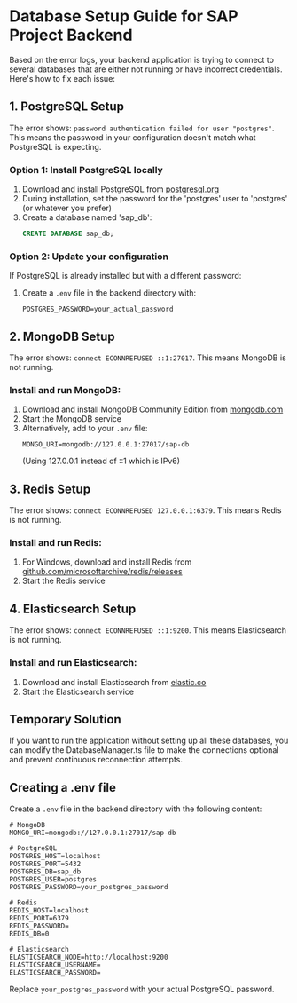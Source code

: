 # Database Setup Guide for SAP Project Backend

Based on the error logs, your backend application is trying to connect to several databases that are either not running or have incorrect credentials. Here's how to fix each issue:

## 1. PostgreSQL Setup

The error shows: `password authentication failed for user "postgres"`. This means the password in your configuration doesn't match what PostgreSQL is expecting.

### Option 1: Install PostgreSQL locally
1. Download and install PostgreSQL from [postgresql.org](https://www.postgresql.org/download/windows/)
2. During installation, set the password for the 'postgres' user to 'postgres' (or whatever you prefer)
3. Create a database named 'sap_db':
   ```sql
   CREATE DATABASE sap_db;
   ```

### Option 2: Update your configuration
If PostgreSQL is already installed but with a different password:
1. Create a `.env` file in the backend directory with:
   ```
   POSTGRES_PASSWORD=your_actual_password
   ```

## 2. MongoDB Setup

The error shows: `connect ECONNREFUSED ::1:27017`. This means MongoDB is not running.

### Install and run MongoDB:
1. Download and install MongoDB Community Edition from [mongodb.com](https://www.mongodb.com/try/download/community)
2. Start the MongoDB service
3. Alternatively, add to your `.env` file:
   ```
   MONGO_URI=mongodb://127.0.0.1:27017/sap-db
   ```
   (Using 127.0.0.1 instead of ::1 which is IPv6)

## 3. Redis Setup

The error shows: `connect ECONNREFUSED 127.0.0.1:6379`. This means Redis is not running.

### Install and run Redis:
1. For Windows, download and install Redis from [github.com/microsoftarchive/redis/releases](https://github.com/microsoftarchive/redis/releases)
2. Start the Redis service

## 4. Elasticsearch Setup

The error shows: `connect ECONNREFUSED ::1:9200`. This means Elasticsearch is not running.

### Install and run Elasticsearch:
1. Download and install Elasticsearch from [elastic.co](https://www.elastic.co/downloads/elasticsearch)
2. Start the Elasticsearch service

## Temporary Solution

If you want to run the application without setting up all these databases, you can modify the DatabaseManager.ts file to make the connections optional and prevent continuous reconnection attempts.

## Creating a .env file

Create a `.env` file in the backend directory with the following content:

```
# MongoDB
MONGO_URI=mongodb://127.0.0.1:27017/sap-db

# PostgreSQL
POSTGRES_HOST=localhost
POSTGRES_PORT=5432
POSTGRES_DB=sap_db
POSTGRES_USER=postgres
POSTGRES_PASSWORD=your_postgres_password

# Redis
REDIS_HOST=localhost
REDIS_PORT=6379
REDIS_PASSWORD=
REDIS_DB=0

# Elasticsearch
ELASTICSEARCH_NODE=http://localhost:9200
ELASTICSEARCH_USERNAME=
ELASTICSEARCH_PASSWORD=
```

Replace `your_postgres_password` with your actual PostgreSQL password.
